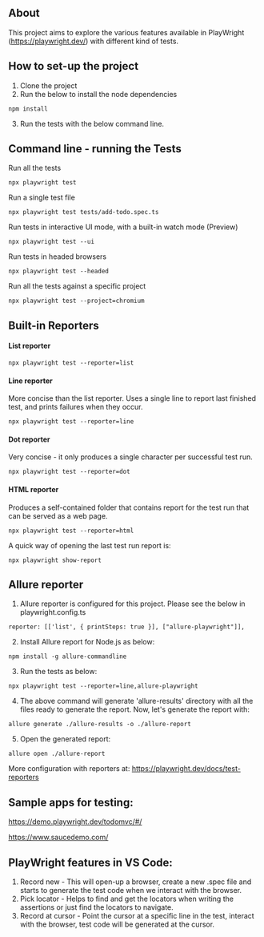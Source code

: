 ## About

This project aims to explore the various features available in PlayWright (https://playwright.dev/) with different kind of tests.

##  How to set-up the project
1. Clone the project
2. Run the below to install the node dependencies
```
npm install
```
3. Run the tests with the below command line.

## Command line - running the Tests

Run all the tests
```
npx playwright test
```

Run a single test file
```
npx playwright test tests/add-todo.spec.ts
```

Run tests in interactive UI mode, with a built-in watch mode (Preview)
```
npx playwright test --ui
```

Run tests in headed browsers
```
npx playwright test --headed
```

Run all the tests against a specific project
```
npx playwright test --project=chromium
```

## Built-in Reporters
#### List reporter
```
npx playwright test --reporter=list
```

#### Line reporter
More concise than the list reporter. Uses a single line to report last finished test, and prints failures when they occur.
```
npx playwright test --reporter=line
```

#### Dot reporter
Very concise - it only produces a single character per successful test run.
```
npx playwright test --reporter=dot
```

#### HTML reporter
Produces a self-contained folder that contains report for the test run that can be served as a web page.
```
npx playwright test --reporter=html
```

A quick way of opening the last test run report is:
```
npx playwright show-report
```

## Allure reporter
1. Allure reporter is configured for this project. Please see the below in playwright.config.ts
```
reporter: [['list', { printSteps: true }], ["allure-playwright"]],
```
2. Install Allure report for Node.js as below:
```
npm install -g allure-commandline
```
3. Run the tests as below:
```
npx playwright test --reporter=line,allure-playwright
```
4. The above command will generate 'allure-results' directory with all the files ready to generate the report. Now, let's generate the report with:
```
allure generate ./allure-results -o ./allure-report
```
5. Open the generated report:
```
allure open ./allure-report
```
More configuration with reporters at: https://playwright.dev/docs/test-reporters

## Sample apps for testing:
https://demo.playwright.dev/todomvc/#/

https://www.saucedemo.com/

## PlayWright features in VS Code:

1. Record new - This will open-up a browser, create a new .spec file and starts to generate the test code when we interact with the browser.
2. Pick locator - Helps to find and get the locators when writing the assertions or just find the locators to navigate.
3. Record at cursor - Point the cursor at a specific line in the test, interact with the browser, test code will be generated at the cursor.